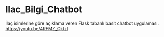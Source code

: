 # Ilac_Bilgi_Chatbot
İlaç isimlerine göre açıklama veren Flask tabanlı basit chatbot uygulaması.
https://youtu.be/4RFMZ_CktzI
